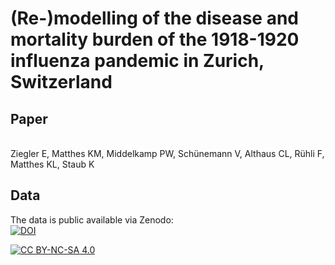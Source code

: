 # (Re-)modelling of the disease and mortality burden of the 1918-1920 influenza pandemic in Zurich, Switzerland

## Paper

<br >
Ziegler E, Matthes KM, Middelkamp PW, Schünemann V, Althaus CL, Rühli F, Matthes KL, Staub K
<br >

## Data

The data is public available via Zenodo:
<br >
[![DOI](https://zenodo.org/badge/DOI/10.5281/zenodo.7986584.svg)](https://doi.org/10.5281/zenodo.7986584)
<br >


[![CC BY-NC-SA 4.0][cc-by-nc-sa-image]][cc-by-nc-sa]

[cc-by-nc-sa]: http://creativecommons.org/licenses/by-nc-sa/4.0/
[cc-by-nc-sa-image]: https://licensebuttons.net/l/by-nc-sa/4.0/88x31.png
